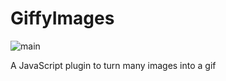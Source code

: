 # GiffyImages

![main](https://github.com/leoncarey/giffy-images/actions/workflows/publish.yml/badge.svg)

A JavaScript plugin to turn many images into a gif
